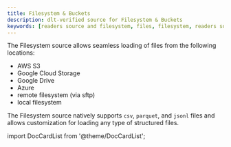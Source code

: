 ```yaml
---
title: Filesystem & Buckets
description: dlt-verified source for Filesystem & Buckets
keywords: [readers source and filesystem, files, filesystem, readers source, cloud storage]
---
```


The Filesystem source allows seamless loading of files from the following locations:
* AWS S3
* Google Cloud Storage
* Google Drive
* Azure
* remote filesystem (via sftp)
* local filesystem

The Filesystem source natively supports `csv`, `parquet`, and `jsonl` files and allows customization for loading any type of structured files.

import DocCardList from '@theme/DocCardList';

<DocCardList />